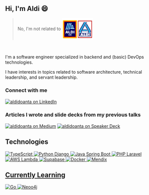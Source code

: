 ## Hi, I'm Aldi 😄
> No, I'm not related to <a href="https://aldi.com/" target="blank"><img align="center" src="https://raw.githubusercontent.com/aldidoanta/aldidoanta/main/aldi-sud-aldi-nord-seeklogo.svg" alt="ALDI Supermarket" height="70" width="100" /></a>
<br />

I'm a software engineer specialized in backend and (basic) DevOps technologies.

I have interests in topics related to software architecture, technical leadership, and servant leadership.

### Connect with me
<a href="https://www.linkedin.com/in/aldidoanta/" target="blank"><img align="center" src="https://content.linkedin.com/content/dam/me/business/en-us/amp/brand-site/v2/bg/LI-Bug.svg.original.svg" alt="aldidoanta on LinkedIn" height="42" width="50" /></a>


### Articles I wrote and slide decks from my previous talks
<a href="https://medium.com/@aldidoanta" target="blank"><img align="center" src="https://upload.wikimedia.org/wikipedia/commons/thumb/3/35/Medium_%28website%29_logo_2024.svg/1920px-Medium_%28website%29_logo_2024.svg.png" alt="aldidoanta on Medium" height="40" /></a>
<a href="https://speakerdeck.com/aldidoanta" target="blank"><img align="center" src="https://www.svgrepo.com/show/354375/speakerdeck.svg" alt="aldidoanta on Speaker Deck" height="50" width="50" /></a>

## Technologies
<a href="https://www.typescriptlang.org/" target="_blank" rel="noreferrer"> <img src="https://cdn.worldvectorlogo.com/logos/typescript.svg" alt="TypeScript" height="50"/>
<a href="https://www.djangoproject.com/" target="_blank" rel="noreferrer"> <img src="https://cdn.worldvectorlogo.com/logos/django.svg" alt="Python Django" width="50" height="50"/>
<a href="https://spring.io/projects/spring-boot" target="_blank" rel="noreferrer"> <img src="https://cdn.worldvectorlogo.com/logos/spring-3.svg" alt="Java Spring Boot" width="50" height="50"/>
<a href="https://laravel.com/" target="_blank" rel="noreferrer"> <img src="https://cdn.worldvectorlogo.com/logos/laravel-2.svg" alt="PHP Laravel" width="50" height="50"/>
<a href="https://aws.amazon.com/lambda/"> <img src="https://cdn.worldvectorlogo.com/logos/aws-lambda-1.svg" alt="AWS Lambda" width="50" height="50"/>
<a href="https://supabase.com/"> <img src="https://www.vectorlogo.zone/logos/supabase/supabase-icon.svg" alt="Supabase" height="50"/>
<a href="https://www.docker.com/"> <img src="https://cdn.worldvectorlogo.com/logos/docker-4.svg" alt="Docker" width="50" height="50"/>
<a href="https://www.mendix.com/"> <img src="https://images.squarespace-cdn.com/content/v1/5dfa2c39017ba35b991218b8/bdaa1bb4-8901-4487-b54f-6d47bffa5788/Mendix-Brandmark-RGB-Outline-MX+Small-Blue-ExtraLarge.png" alt="Mendix" height="50"/>

## Currently Learning
<a href="https://go.dev/"> <img src="https://go.dev/blog/go-brand/Go-Logo/SVG/Go-Logo_Blue.svg" alt="Go" height="70"/>
<a href="https://neo4j.com/"> <img src="https://icon.icepanel.io/Technology/png-shadow-512/New4j.png" alt="Neoo4j" height="70"/>
